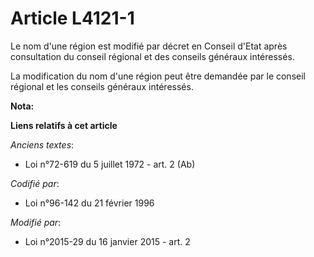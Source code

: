 # Article L4121-1

Le nom d'une région est modifié par décret en Conseil d'Etat après consultation du conseil régional et des conseils généraux
intéressés.

La modification du nom d'une région peut être demandée par le conseil régional et les conseils généraux intéressés.

**Nota:**



**Liens relatifs à cet article**

_Anciens textes_:

  - Loi n°72-619 du 5 juillet 1972 - art. 2 (Ab)

_Codifié par_:

  - Loi n°96-142 du 21 février 1996

_Modifié par_:

  - Loi n°2015-29 du 16 janvier 2015 - art. 2
